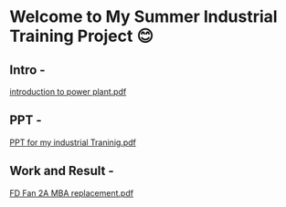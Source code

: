 # Welcome to My Summer Industrial Training Project 😊

## Intro - 
[introduction to power plant.pdf](https://github.com/user-attachments/files/18768495/introduction.to.power.plant.pdf)

## PPT - 
[PPT for my industrial Traninig.pdf](https://github.com/user-attachments/files/18768472/PPT.for.my.industrial.Traninig.pdf)

## Work and Result -
[FD Fan 2A MBA replacement.pdf](https://github.com/user-attachments/files/18768933/FD.Fan.2A.MBA.replacement.pdf)

